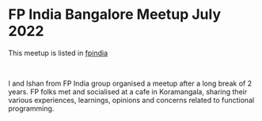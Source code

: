# FP India Bangalore Meetup July 2022

This meetup is listed in [fpindia](https://functionalprogramming.in/events)

<br>

I and Ishan from FP India group organised a meetup after a long break of 2 years. FP folks met and socialised at a cafe in Koramangala, sharing their various experiences, learnings, opinions and concerns related to functional programming.
